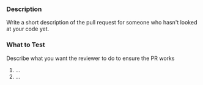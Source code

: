 

### Description
Write a short description of the pull request for someone who hasn't looked at your code yet.



### What to Test

Describe what you want the reviewer to do to ensure the PR works

1. ...
2. ...

